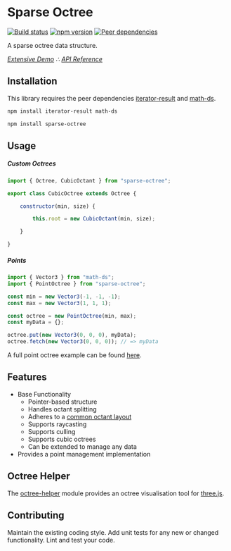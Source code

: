 # Sparse Octree

[![Build status](https://travis-ci.org/vanruesc/sparse-octree.svg?branch=master)](https://travis-ci.org/vanruesc/sparse-octree) 
[![npm version](https://badge.fury.io/js/sparse-octree.svg)](http://badge.fury.io/js/sparse-octree) 
[![Peer dependencies](https://david-dm.org/vanruesc/sparse-octree/peer-status.svg)](https://david-dm.org/vanruesc/sparse-octree?type=peer)

A sparse octree data structure.

*[Extensive Demo](https://vanruesc.github.io/sparse-octree/public/demo) &there4;
[API Reference](https://vanruesc.github.io/sparse-octree/public/docs)*


## Installation

This library requires the peer dependencies [iterator-result](https://github.com/vanruesc/iterator-result) and [math-ds](https://github.com/vanruesc/math-ds).

```sh
npm install iterator-result math-ds
``` 

```sh
npm install sparse-octree
``` 


## Usage

##### Custom Octrees

```javascript
import { Octree, CubicOctant } from "sparse-octree";

export class CubicOctree extends Octree {

	constructor(min, size) {

		this.root = new CubicOctant(min, size);

	}

}
```

##### Points

```javascript
import { Vector3 } from "math-ds";
import { PointOctree } from "sparse-octree";

const min = new Vector3(-1, -1, -1);
const max = new Vector3(1, 1, 1);

const octree = new PointOctree(min, max);
const myData = {};

octree.put(new Vector3(0, 0, 0), myData);
octree.fetch(new Vector3(0, 0, 0)); // => myData
```

A full point octree example can be found [here](https://jsfiddle.net/6gt9fjmq/14/).


## Features

- Base Functionality
	- Pointer-based structure
  - Handles octant splitting
  - Adheres to a [common octant layout](http://vanruesc.github.io/sparse-octree/public/docs/variable/index.html#static-variable-pattern)
  - Supports raycasting
  - Supports culling
  - Supports cubic octrees
  - Can be extended to manage any data
- Provides a point management implementation


## Octree Helper

The [octree-helper](https://github.com/vanruesc/octree-helper) module provides
an octree visualisation tool for [three.js](https://threejs.org/).


## Contributing

Maintain the existing coding style. Add unit tests for any new or changed functionality. Lint and test your code.
